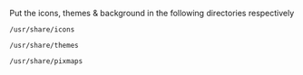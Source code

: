 Put the icons, themes & background in the following directories respectively

`/usr/share/icons`

`/usr/share/themes`

`/usr/share/pixmaps`


